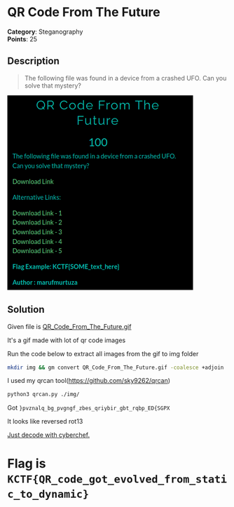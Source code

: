 # QR Code From The Future

**Category**: Steganography \
**Points**: 25

## Description

> The following file was found in a device from a crashed UFO. Can you solve that mystery?

![](que.png)
## Solution
Given file is [QR_Code_From_The_Future.gif](QR_Code_From_The_Future.gif)

It's a gif made with lot of qr code images

Run the code below to extract all images from the gif to img folder

```bash
mkdir img && gm convert QR_Code_From_The_Future.gif -coalesce +adjoin ./img/%3d.png
```

I used my qrcan tool(https://github.com/sky9262/qrcan)

```bash
python3 qrcan.py ./img/
```

Got `}pvznalq_bg_pvgngf_zbes_qriybir_gbt_rqbp_ED{SGPX`

It looks like reversed rot13

[Just decode with cyberchef.](https://gchq.github.io/CyberChef/#recipe=Reverse('Character')ROT13(true,true,false,13)&input=fXB2em5hbHFfYmdfcHZnbmdmX3piZXNfcXJpeWJpcl9nYnRfcnFicF9FRHtTR1BYCg)

# Flag is `KCTF{QR_code_got_evolved_from_static_to_dynamic}`



